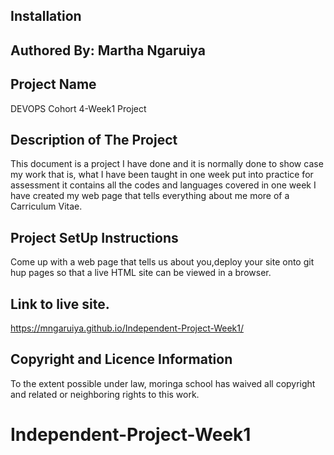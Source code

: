 ## Installation
## Authored By: Martha Ngaruiya

## Project Name 
DEVOPS Cohort 4-Week1 Project

## Description of The Project
This document is a project I have done and it is normally done to show case my work that is, what I have been taught in one week put into practice for assessment it contains all the codes and languages covered in one week
I have created my web page that tells everything about me more of a Carriculum Vitae.

## Project SetUp Instructions
Come up with a web page that tells us about you,deploy your site onto git hup pages so that a live HTML site can be viewed in a browser.

## Link to live site.
https://mngaruiya.github.io/Independent-Project-Week1/

## Copyright and Licence Information
To the extent possible under law, moringa school has waived all copyright and related or neighboring rights to this work.
# Independent-Project-Week1
